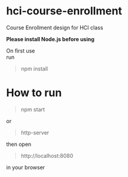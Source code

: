 # hci-course-enrollment
Course Enrollment design for HCI class


**Please install Node.js before using**

On first use   
run

> npm install

# How to run

> npm start  

or

> http-server

then open

> http://localhost:8080

in your browser

